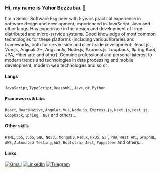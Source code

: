 ### Hi, my name is Yahor Bezzubau 👋

I'm a Senior Software Engineer with 5 years practical experience in software design and development, experienced in JavaScript, Java and other langs. Has experience in the design and development of large distributed and micro-service systems. Good knowledge of most common technologies for these platforms (including various libraries and frameworks, both for server-side and client-side development: React.js, Vue.js, Angualr 2+, AngularJs, Node.js, Express.js, Loopback, Spring Boot, JPA, Hibernate and other). Genuine professional and personal interest to modern trends and technologies in data processing and mobile development, modern web technologies and so on. 

#### Langs

`JavaScript`, `TypeScript`, `ReasonML`, `Java`, `c#`, `Python`

#### Frameworks & Libs

`React`, `ReactNative`, `Angular`, `Vue`, `Node.js`, `Express.js`, `Next.js`, `Nest.js`, `Loopback`, `Spring`, `.NET`  and others...

#### Other skills

`HTML`, `CSS`, `SCSS`, `SQL`, `NoSQL`, `MongoDB`, `Redux`, `RxJS`, `GIT`, `PWA`, `Rest API`, `GraphQL`, `AWS`, `Automated Testing`, `AWS`, `Bootstrap`, `Jest`, `Puppeteer` and others...

#### Links

[![Gmail](https://img.shields.io/badge/Gmail-D14836?style=for-the-badge&logo=gmail&logoColor=white)](mailto:bezzubov.egor@gmail.com)
[![LinkedIn](https://img.shields.io/badge/linkedin%20-%230077B5.svg?&style=for-the-badge&logo=linkedin&logoColor=white)](https://www.linkedin.com/in/egor-bezzubov/)
[![Telegram](https://img.shields.io/badge/Telegram-2CA5E0?style=for-the-badge&logo=telegram&logoColor=white)](https://t.me/ybezzubau)



<!--
**BezzubovEgor/BezzubovEgor** is a ✨ _special_ ✨ repository because its `README.md` (this file) appears on your GitHub profile.

I'm a Senior Software Engineer with more than 5 years experience.

🏢 I'm currently working at Randstad Netherlands
🔭 I’m currently working on web systems 
.php, .js, .html, .css, .svg, .psd, .ai
🌍 I'm mostly active within the Laravel Community
💅 Designed: @pestphp, NorthMeetsSouth.audio, ThenPing.me, HappydDev.fm, etc…
🌱 Learning all about Open Source
💬 Ping me about design, branding, laravel, development, design thinking
📫 Reach me: twitter.com/caneco
⚡️ Fun fact: I'm a huge fan of Harry Potter

Here are some ideas to get you started:

- 🔭 I’m currently working on ...
- 🌱 I’m currently learning ...
- 👯 I’m looking to collaborate on ...
- 🤔 I’m looking for help with ...
- 💬 Ask me about ...
- 📫 How to reach me: ...
- 😄 Pronouns: ...
- ⚡ Fun fact: ...
-->
